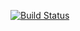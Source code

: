 [![Build Status](https://travis-ci.org/amandajuhl95/CA2.svg?branch=master)](https://travis-ci.org/amandajuhl95/CA2)
